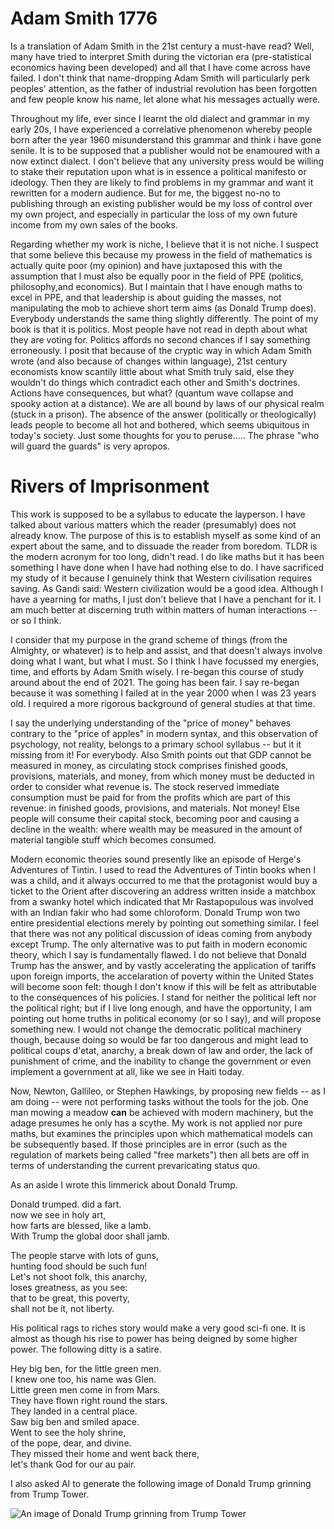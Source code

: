 # Adam Smith 1776

Is a translation of Adam Smith in the 21st century a must-have read?  Well, many have tried to interpret Smith during the   victorian era (pre-statistical economics having been developed) and all that I have come across have failed. I don't think that name-dropping Adam Smith will particularly perk peoples' attention, as the father of industrial revolution has been forgotten and few people know his name, let alone what his messages actually were.

Throughout my life, ever since I learnt the old dialect and grammar in my early 20s, I have experienced a correlative phenomenon whereby people born after the year 1960 misunderstand this grammar and think i have gone senile.  It is to be supposed that a publisher would not be enamoured with a now extinct dialect.  I don't believe that any university press would be willing to stake their reputation upon what is in essence a political manifesto or ideology. Then they are likely to find problems in my grammar and want it rewritten for a modern audience. But for me, the biggest no-no to publishing through an existing publisher would be my loss of control over my own project, and especially in particular the loss of my own future income from my own sales of the books. 

Regarding whether my work is niche, I believe that it is not niche. I suspect that some believe this because my prowess in the field of mathematics is actually quite poor (my opinion) and have juxtaposed this with the assumption that I must also be equally poor in the field of PPE (politics, philosophy,and economics). But I maintain that I have enough maths to excel in PPE, and that leadership is about guiding the masses, not manipulating the mob to achieve short term aims (as Donald Trump does). Everybody understands the same thing slightly differently.  The point of my book is that it is politics.  Most people have not read in depth about what they are voting for.  Politics affords no second chances if I say something erroneously. I posit that because of the cryptic way in which Adam Smith wrote (and also because of changes within language), 21st century economists know scantily little about what Smith truly said, else they wouldn't do things which contradict each other and Smith's doctrines.  Actions have consequences, but what? (quantum wave collapse and spooky action at a distance). We are all bound by laws of our physical realm (stuck in a prison). The absence of the answer (politically or theologically) leads people to become all hot and bothered, which seems ubiquitous in today's society. Just some thoughts for you to peruse.....  The phrase "who will guard the guards" is very apropos.

# Rivers of Imprisonment

This work is supposed to be a syllabus to educate the layperson. I have talked about various matters which the reader (presumably) does not already know. The purpose of this is to establish myself as some kind of an expert about the same, and to dissuade the reader from boredom. TLDR is the modern acronym for too long, didn't read.  I do like maths but it has been something I have done when I have had nothing else to do. I have sacrificed my study of it because I genuinely think that Western civilisation requires saving. As Gandi said: Western civilization would be a good idea. Although I have a yearning for maths, I just don't believe that I have a penchant for it. I am much better at discerning truth within matters of human interactions -- or so I think.  

I consider that my purpose in the grand scheme of things (from the Almighty, or whatever) is to help and assist, and that doesn't always involve doing what I want, but what I must.  So I think I have focussed my energies, time, and efforts by Adam Smith wisely. I re-began this course of study around about the end of 2021. The going has been fair. I say re-began because it was something I failed at in the year 2000 when I was 23 years old. I required a more rigorous background of general studies at that time.

I say the underlying understanding of the "price of money" behaves contrary to the "price of apples" in modern syntax, and this observation of psychology, not reality, belongs to a primary school syllabus -- but it it missing from it! For everybody. Also Smith points out that GDP cannot be measured in money, as circulating stock comprises finished goods, provisions, materials, and money, from which money must be deducted in order to consider what revenue is. The stock reserved immediate consumption must be paid for from the profits which are part of this revenue: in finished goods, provisions, and materials. Not money! Else people will consume their capital stock, becoming poor and causing a decline in the wealth: where wealth may be measured in the amount of material tangible stuff which becomes consumed.

Modern economic theories sound presently like an episode of Herge's Adventures of Tintin. I used to read the Adventures of Tintin books when I was a child, and it always occurred to me that the protagonist would buy a ticket to the Orient after discovering an address written inside a matchbox from a swanky hotel which indicated that Mr Rastapopulous was involved with an Indian fakir who had some chloroform. Donald Trump won two entire presidential elections merely by pointing out something similar.  I feel that there was not any political discussion of ideas coming from anybody except Trump. The only alternative was to put faith in modern economic theory, which I say is fundamentally flawed.  I do not believe that Donald Trump has the answer, and by vastly accelerating the application of tariffs upon foreign imports, the accelaration of poverty within the United States will become soon felt: though I don't know if this will be felt as attributable to the consequences of his policies.  I stand for neither the political left nor the political right; but if I live long enough, and have the opportunity, I am pointing out home truths in political economy (or so I say), and will propose something new.  I would not change the democratic political machinery though, because doing so would be far too dangerous and might lead to political coups d'etat, anarchy, a break down of law and order, the lack of punishment of crime, and the inability to change the government or even implement a government at all, like we see in Haiti today.

Now, Newton, Gallileo, or Stephen Hawkings, by proposing new fields -- as I am doing -- were not performing tasks without the tools for the job.  One man mowing a meadow __can__ be achieved with modern machinery, but the adage presumes he only has a scythe.  My work is not applied nor pure maths, but examines the principles upon which mathematical models can be subsequently based.  If those principles are in error (such as the regulation of markets being called "free markets") then all bets are off in terms of understanding the current prevaricating status quo.

As an aside I wrote this limmerick about Donald Trump.

Donald trumped. did a fart.  
now we see in holy art,  
how farts are blessed, like a lamb.  
With Trump the global door shall jamb.  

The people starve with lots of guns,  
hunting food should be such fun!  
Let's not shoot folk, this anarchy,  
loses greatness, as you see:  
that to be great, this poverty,  
shall not be it, not liberty.  

His political rags to riches story would make a very good sci-fi one.  It is almost as though his rise to power has being deigned by some higher power. The following ditty is a satire.

Hey big ben, for the little green men.  
I knew one too, his name was Glen.  
Little green men come in from Mars.  
They have flown right round the stars.  
They landed in a central place.  
Saw big ben and smiled apace.  
Went to see the holy shrine,  
of the pope, dear, and divine.  
They missed their home and went back there,  
let's thank God for our au pair.  

I also asked AI to generate the following image of Donald Trump grinning from Trump Tower.

![An image of Donald Trump grinning from Trump Tower]("https://github.com/dmr104/whisper/blob/master/images/trump_tower.jpg")
